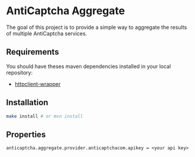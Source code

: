 # AntiCaptcha Aggregate

The goal of this project is to provide a simple way to aggregate the results of multiple AntiCaptcha services.

## Requirements

You should have theses maven dependencies installed in your local repository:
- [httpclient-wrapper]("https://github.com/florianepitech/httpclient-wrapper")

## Installation

````bash
make install # or mvn install
````

## Properties

````
anticaptcha.aggregate.provider.anticaptchacom.apikey = <your api key>
````
